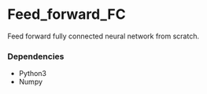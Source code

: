 # Feed_forward_FC
Feed forward fully connected neural network from scratch.
### Dependencies
   * Python3
   * Numpy
